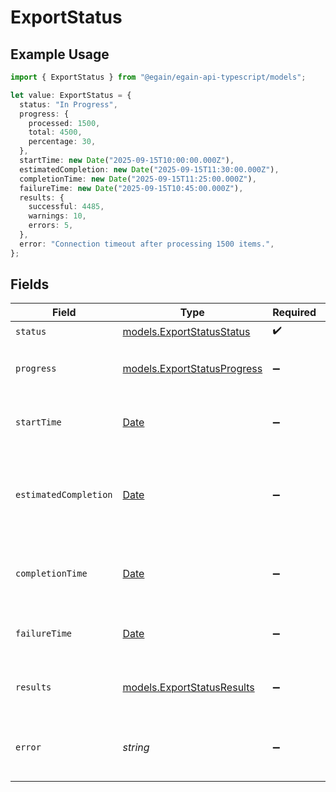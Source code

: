 # ExportStatus

## Example Usage

```typescript
import { ExportStatus } from "@egain/egain-api-typescript/models";

let value: ExportStatus = {
  status: "In Progress",
  progress: {
    processed: 1500,
    total: 4500,
    percentage: 30,
  },
  startTime: new Date("2025-09-15T10:00:00.000Z"),
  estimatedCompletion: new Date("2025-09-15T11:30:00.000Z"),
  completionTime: new Date("2025-09-15T11:25:00.000Z"),
  failureTime: new Date("2025-09-15T10:45:00.000Z"),
  results: {
    successful: 4485,
    warnings: 10,
    errors: 5,
  },
  error: "Connection timeout after processing 1500 items.",
};
```

## Fields

| Field                                                                                         | Type                                                                                          | Required                                                                                      | Description                                                                                   | Example                                                                                       |
| --------------------------------------------------------------------------------------------- | --------------------------------------------------------------------------------------------- | --------------------------------------------------------------------------------------------- | --------------------------------------------------------------------------------------------- | --------------------------------------------------------------------------------------------- |
| `status`                                                                                      | [models.ExportStatusStatus](../models/exportstatusstatus.md)                                  | :heavy_check_mark:                                                                            | N/A                                                                                           | In Progress                                                                                   |
| `progress`                                                                                    | [models.ExportStatusProgress](../models/exportstatusprogress.md)                              | :heavy_minus_sign:                                                                            | Details about the job's progress.                                                             |                                                                                               |
| `startTime`                                                                                   | [Date](https://developer.mozilla.org/en-US/docs/Web/JavaScript/Reference/Global_Objects/Date) | :heavy_minus_sign:                                                                            | The timestamp when the job started.                                                           | 2025-09-15T10:00:00.000Z                                                                      |
| `estimatedCompletion`                                                                         | [Date](https://developer.mozilla.org/en-US/docs/Web/JavaScript/Reference/Global_Objects/Date) | :heavy_minus_sign:                                                                            | The estimated timestamp when the job is expected to finish.                                   | 2025-09-15T11:30:00.000Z                                                                      |
| `completionTime`                                                                              | [Date](https://developer.mozilla.org/en-US/docs/Web/JavaScript/Reference/Global_Objects/Date) | :heavy_minus_sign:                                                                            | The timestamp when the job completed.                                                         | 2025-09-15T11:25:00.000Z                                                                      |
| `failureTime`                                                                                 | [Date](https://developer.mozilla.org/en-US/docs/Web/JavaScript/Reference/Global_Objects/Date) | :heavy_minus_sign:                                                                            | The timestamp when the job failed.                                                            | 2025-09-15T10:45:00.000Z                                                                      |
| `results`                                                                                     | [models.ExportStatusResults](../models/exportstatusresults.md)                                | :heavy_minus_sign:                                                                            | Breakdown of completed job results.                                                           |                                                                                               |
| `error`                                                                                       | *string*                                                                                      | :heavy_minus_sign:                                                                            | A description of the job failure reason.                                                      | Connection timeout after processing 1500 items.                                               |